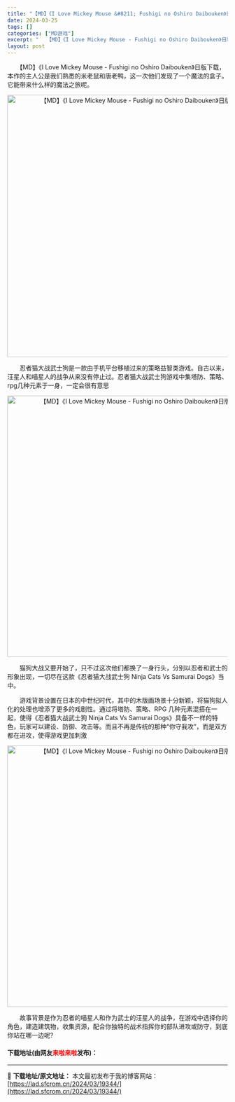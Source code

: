 ```yaml
---
title: "【MD】《I Love Mickey Mouse &#8211; Fushigi no Oshiro Daibouken》日版下载"
date: 2024-03-25
tags: []
categories: ["MD游戏"]
excerpt: "　　【MD】《I Love Mickey Mouse - Fushigi no Oshiro Daibouken》日版下载，本作的主人公是我们熟悉的米老鼠和唐老鸭，这一次他们发现了一个魔法的盒子。它能带来什么样的魔法之旅呢。 　　忍者猫大战武士狗是一款由手机平台移植过来的策略益智类游戏。自古以来，汪&hellip;"
layout: post
---
```


 <p>　　【MD】《I Love Mickey Mouse - Fushigi no Oshiro Daibouken》日版下载，本作的主人公是我们熟悉的米老鼠和唐老鸭，这一次他们发现了一个魔法的盒子。它能带来什么样的魔法之旅呢。</p> <p align="center"><img align="" border="0" src="https://lad.sfcrom.cn/wp-content/uploads/2024/03/20240325_66010b43aca74.png" width="599" alt="【MD】《I Love Mickey Mouse - Fushigi no Oshiro Daibouken》日版下载" /></p> <p>　　忍者猫大战武士狗是一款由手机平台移植过来的策略益智类游戏。自古以来，汪星人和喵星人的战争从来没有停止过。忍者猫大战武士狗游戏中集塔防、策略、rpg几种元素于一身，一定会很有意思</p> <p align="center"><img align="" border="0" src="https://lad.sfcrom.cn/wp-content/uploads/2024/03/20240325_66010b4537a57.png" width="597" alt="【MD】《I Love Mickey Mouse - Fushigi no Oshiro Daibouken》日版下载" /></p> <p>　　猫狗大战又要开始了，只不过这次他们都换了一身行头，分别以忍者和武士的形象出现，一切尽在这款《忍者猫大战武士狗 Ninja Cats Vs Samurai Dogs》当中。</p> <p>　　游戏背景设置在日本的中世纪时代，其中的木版画场景十分新颖，将猫狗拟人化的处理也增添了更多的戏剧性。通过将塔防、策略、RPG 几种元素混搭在一起，使得《忍者猫大战武士狗 Ninja Cats Vs Samurai Dogs》具备不一样的特色，玩家可以建设、防御、攻击等。而且不再是传统的那种&ldquo;你守我攻&rdquo;，而是双方都在进攻，使得游戏更加刺激</p> <p align="center"><img align="" border="0" src="https://lad.sfcrom.cn/wp-content/uploads/2024/03/20240325_66010b46925df.png" width="597" alt="【MD】《I Love Mickey Mouse - Fushigi no Oshiro Daibouken》日版下载" /></p> <p>　　故事背景是作为忍者的喵星人和作为武士的汪星人的战争，在游戏中选择你的角色，建造建筑物，收集资源，配合你独特的战术指挥你的部队进攻或防守，到底你站在哪一边呢?</p> <p><h4>下载地址(由网友<font color="red">来啦来啦</font>发布)：</h4></p> 

---
📖 **下载地址/原文地址：** 本文最初发布于我的博客网站：[https://lad.sfcrom.cn/2024/03/19344/](https://lad.sfcrom.cn/2024/03/19344/)
